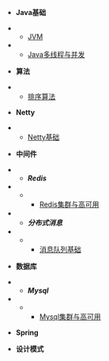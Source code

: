 * **Java基础**
* * [JVM](blog/java基础/jvm/jvm.md)
* * [Java多线程与并发](blog/java基础/java多线程java_thread_1.md)

* **算法**
* * [排序算法](blog/算法/sort.md)

* **Netty**
* * [Netty基础](blog/Netty/netty_base.md)

* **中间件**
* * ***Redis***
* * * [Redis集群与高可用](blog/中间件/redis/redis_1.md)

* * ***分布式消息***
* * * [消息队列基础](blog/中间件/mq/mq_1.md)

* **数据库**
* * ***Mysql***
* * * [Mysql集群与高可用](blog/数据库/mysql/mysql_1.md)

* **Spring**
 &nbsp;
* **设计模式**
